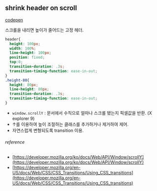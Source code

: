 ## shrink header on scroll

[codepen](https://codepen.io/0641031/pen/XWXMwEJ)

스크롤을 내리면 높이가 줄어드는 고정 헤더.


```css
header{
  height: 100px;
  width: 100%;
  line-height: 100px;
  position: fixed;
  top:0;
  transition-duration: .3s;
  transition-timing-function: ease-in-out;
}
.height-80{
  height: 80px;
  line-height: 80px;
  transition-duration: .3s;
  transition-timing-function: ease-in-out;
}
```

* `window.scrollY` : 문서에서 수직으로 얼마나 스크롤 됐는지 픽셀값을 반환. (X explorer 9)
* ↑를 이용하여 높이 조절하는 클래스를 추가하거나 제거하여 제어.
* 자연스럽게 변형되도록 transition 이용.




###### reference
* [https://developer.mozilla.org/ko/docs/Web/API/Window/scrollY](https://developer.mozilla.org/ko/docs/Web/API/Window/scrollY)
* [https://developer.mozilla.org/en-US/docs/Web/CSS/CSS_Transitions/Using_CSS_transitions](https://developer.mozilla.org/en-US/docs/Web/CSS/CSS_Transitions/Using_CSS_transitions)

